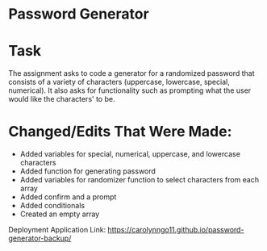 # Password Generator

# Task
The assignment asks to code a generator for a randomized password that consists of a variety of characters (uppercase, lowercase, special, numerical). It also asks for functionality such as prompting what the user would like the characters' to be.

# Changed/Edits That Were Made:
- Added variables for special, numerical, uppercase, and lowercase characters
- Added function for generating password
- Added variables for randomizer function to select characters from each array
- Added confirm and a prompt
- Added conditionals
- Created an empty array

Deployment Application Link: https://carolynngo11.github.io/password-generator-backup/
